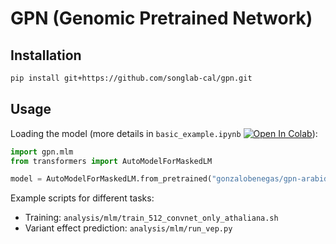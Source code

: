 # GPN (Genomic Pretrained Network)
## Installation
```bash
pip install git+https://github.com/songlab-cal/gpn.git
```
## Usage
Loading the model (more details in `basic_example.ipynb` [![Open In Colab](https://colab.research.google.com/assets/colab-badge.svg)](https://colab.research.google.com/github/songlab-cal/gpn/blob/main/basic_example.ipynb)):
```python
import gpn.mlm
from transformers import AutoModelForMaskedLM

model = AutoModelForMaskedLM.from_pretrained("gonzalobenegas/gpn-arabidopsis")
```
Example scripts for different tasks:
- Training: `analysis/mlm/train_512_convnet_only_athaliana.sh`
- Variant effect prediction: `analysis/mlm/run_vep.py`
